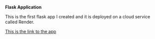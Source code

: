 **Flask Application**

This is the first flask app I created and it is deployed on a cloud service called Render.

[This is the link to the app ](https://my-flask-app-dgrd.onrender.com/)